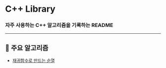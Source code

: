 # C++ Library
### 자주 사용하는 C++ 알고리즘을 기록하는 README
***
## 📝 주요 알고리즘

* [재귀함수로 만드는 순열](https://github.com/almond0115/algorithm/blob/main/CodeLibrary/C++/recursive_permutation.cpp)
